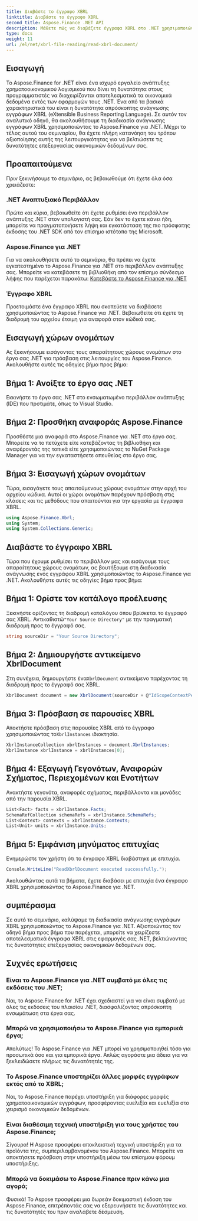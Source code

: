 ```yaml
---
title: Διαβάστε το έγγραφο XBRL
linktitle: Διαβάστε το έγγραφο XBRL
second_title: Aspose.Finance .NET API
description: Μάθετε πώς να διαβάζετε έγγραφα XBRL στο .NET χρησιμοποιώντας το Aspose.Finance. Βελτιώστε τις δυνατότητες επεξεργασίας οικονομικών σας δεδομένων χωρίς κόπο. #Aspose #Finance #XBRL
type: docs
weight: 11
url: /el/net/xbrl-file-reading/read-xbrl-document/
---
```

## Εισαγωγή
Το Aspose.Finance for .NET είναι ένα ισχυρό εργαλείο ανάπτυξης χρηματοοικονομικού λογισμικού που δίνει τη δυνατότητα στους προγραμματιστές να διαχειρίζονται αποτελεσματικά τα οικονομικά δεδομένα εντός των εφαρμογών τους .NET. Ένα από τα βασικά χαρακτηριστικά του είναι η δυνατότητα απρόσκοπτης ανάγνωσης εγγράφων XBRL (eXtensible Business Reporting Language). Σε αυτόν τον αναλυτικό οδηγό, θα ακολουθήσουμε τη διαδικασία ανάγνωσης εγγράφων XBRL χρησιμοποιώντας το Aspose.Finance για .NET. Μέχρι το τέλος αυτού του σεμιναρίου, θα έχετε πλήρη κατανόηση του τρόπου αξιοποίησης αυτής της λειτουργικότητας για να βελτιώσετε τις δυνατότητες επεξεργασίας οικονομικών δεδομένων σας.
## Προαπαιτούμενα
Πριν ξεκινήσουμε το σεμινάριο, ας βεβαιωθούμε ότι έχετε όλα όσα χρειάζεστε:
### .NET Αναπτυξιακό Περιβάλλον
Πρώτα και κύρια, βεβαιωθείτε ότι έχετε ρυθμίσει ένα περιβάλλον ανάπτυξης .NET στον υπολογιστή σας. Εάν δεν το έχετε κάνει ήδη, μπορείτε να πραγματοποιήσετε λήψη και εγκατάσταση της πιο πρόσφατης έκδοσης του .NET SDK από τον επίσημο ιστότοπο της Microsoft.
### Aspose.Finance για .NET
Για να ακολουθήσετε αυτό το σεμινάριο, θα πρέπει να έχετε εγκατεστημένο το Aspose.Finance για .NET στο περιβάλλον ανάπτυξης σας. Μπορείτε να κατεβάσετε τη βιβλιοθήκη από τον επίσημο σύνδεσμο λήψης που παρέχεται παρακάτω:
[Κατεβάστε το Aspose.Finance για .NET](https://releases.aspose.com/finance/net/)
### Έγγραφο XBRL
Προετοιμάστε ένα έγγραφο XBRL που σκοπεύετε να διαβάσετε χρησιμοποιώντας το Aspose.Finance για .NET. Βεβαιωθείτε ότι έχετε τη διαδρομή του αρχείου έτοιμη για αναφορά στον κώδικά σας.
## Εισαγωγή χώρων ονομάτων
Ας ξεκινήσουμε εισάγοντας τους απαραίτητους χώρους ονομάτων στο έργο σας .NET για πρόσβαση στις λειτουργίες του Aspose.Finance. Ακολουθήστε αυτές τις οδηγίες βήμα προς βήμα:
## Βήμα 1: Ανοίξτε το έργο σας .NET
Εκκινήστε το έργο σας .NET στο ενσωματωμένο περιβάλλον ανάπτυξης (IDE) που προτιμάτε, όπως το Visual Studio.
## Βήμα 2: Προσθήκη αναφοράς Aspose.Finance
Προσθέστε μια αναφορά στο Aspose.Finance για .NET στο έργο σας. Μπορείτε να το πετύχετε είτε κατεβάζοντας τη βιβλιοθήκη και αναφέροντάς της τοπικά είτε χρησιμοποιώντας το NuGet Package Manager για να την εγκαταστήσετε απευθείας στο έργο σας.
## Βήμα 3: Εισαγωγή χώρων ονομάτων
Τώρα, εισαγάγετε τους απαιτούμενους χώρους ονομάτων στην αρχή του αρχείου κώδικα. Αυτοί οι χώροι ονομάτων παρέχουν πρόσβαση στις κλάσεις και τις μεθόδους που απαιτούνται για την εργασία με έγγραφα XBRL.
```csharp
using Aspose.Finance.Xbrl;
using System;
using System.Collections.Generic;
```
## Διαβάστε το έγγραφο XBRL
Τώρα που έχουμε ρυθμίσει το περιβάλλον μας και εισάγουμε τους απαραίτητους χώρους ονομάτων, ας βουτήξουμε στη διαδικασία ανάγνωσης ενός εγγράφου XBRL χρησιμοποιώντας το Aspose.Finance για .NET. Ακολουθήστε αυτές τις οδηγίες βήμα προς βήμα:
## Βήμα 1: Ορίστε τον κατάλογο προέλευσης
 Ξεκινήστε ορίζοντας τη διαδρομή καταλόγου όπου βρίσκεται το έγγραφό σας XBRL. Αντικαθιστώ`"Your Source Directory"` με την πραγματική διαδρομή προς το έγγραφό σας.
```csharp
string sourceDir = "Your Source Directory";
```
## Βήμα 2: Δημιουργήστε αντικείμενο XbrlDocument
 Στη συνέχεια, δημιουργήστε ένα`XbrlDocument` αντικείμενο παρέχοντας τη διαδρομή προς το έγγραφό σας XBRL.
```csharp
XbrlDocument document = new XbrlDocument(sourceDir + @"IdScopeContextPeriodStartAfterEnd.xml");
```
## Βήμα 3: Πρόσβαση σε παρουσίες XBRL
 Αποκτήστε πρόσβαση στις παρουσίες XBRL από το έγγραφο χρησιμοποιώντας το`XbrlInstances` ιδιοκτησία.
```csharp
XbrlInstanceCollection xbrlInstances = document.XbrlInstances;
XbrlInstance xbrlInstance = xbrlInstances[0];
```
## Βήμα 4: Εξαγωγή Γεγονότων, Αναφορών Σχήματος, Περιεχομένων και Ενοτήτων
Ανακτήστε γεγονότα, αναφορές σχήματος, περιβάλλοντα και μονάδες από την παρουσία XBRL.
```csharp
List<Fact> facts = xbrlInstance.Facts;
SchemaRefCollection schemaRefs = xbrlInstance.SchemaRefs;
List<Context> contexts = xbrlInstance.Contexts;
List<Unit> units = xbrlInstance.Units;
```
## Βήμα 5: Εμφάνιση μηνύματος επιτυχίας
Ενημερώστε τον χρήστη ότι το έγγραφο XBRL διαβάστηκε με επιτυχία.
```csharp
Console.WriteLine("ReadXbrlDocument executed successfully.");
```
Ακολουθώντας αυτά τα βήματα, έχετε διαβάσει με επιτυχία ένα έγγραφο XBRL χρησιμοποιώντας το Aspose.Finance για .NET.
## συμπέρασμα
Σε αυτό το σεμινάριο, καλύψαμε τη διαδικασία ανάγνωσης εγγράφων XBRL χρησιμοποιώντας το Aspose.Finance για .NET. Αξιοποιώντας τον οδηγό βήμα προς βήμα που παρέχεται, μπορείτε να χειρίζεστε αποτελεσματικά έγγραφα XBRL στις εφαρμογές σας .NET, βελτιώνοντας τις δυνατότητες επεξεργασίας οικονομικών δεδομένων σας.
## Συχνές ερωτήσεις
### Είναι το Aspose.Finance για .NET συμβατό με όλες τις εκδόσεις του .NET;
Ναι, το Aspose.Finance for .NET έχει σχεδιαστεί για να είναι συμβατό με όλες τις εκδόσεις του πλαισίου .NET, διασφαλίζοντας απρόσκοπτη ενσωμάτωση στα έργα σας.
### Μπορώ να χρησιμοποιήσω το Aspose.Finance για εμπορικά έργα;
Απολύτως! Το Aspose.Finance για .NET μπορεί να χρησιμοποιηθεί τόσο για προσωπικά όσο και για εμπορικά έργα. Απλώς αγοράστε μια άδεια για να ξεκλειδώσετε πλήρως τις δυνατότητές της.
### Το Aspose.Finance υποστηρίζει άλλες μορφές εγγράφων εκτός από το XBRL;
Ναι, το Aspose.Finance παρέχει υποστήριξη για διάφορες μορφές χρηματοοικονομικών εγγράφων, προσφέροντας ευελιξία και ευελιξία στο χειρισμό οικονομικών δεδομένων.
### Είναι διαθέσιμη τεχνική υποστήριξη για τους χρήστες του Aspose.Finance;
Σίγουρα! Η Aspose προσφέρει αποκλειστική τεχνική υποστήριξη για τα προϊόντα της, συμπεριλαμβανομένου του Aspose.Finance. Μπορείτε να αποκτήσετε πρόσβαση στην υποστήριξη μέσω του επίσημου φόρουμ υποστήριξης.
### Μπορώ να δοκιμάσω το Aspose.Finance πριν κάνω μια αγορά;
Φυσικά! Το Aspose προσφέρει μια δωρεάν δοκιμαστική έκδοση του Aspose.Finance, επιτρέποντάς σας να εξερευνήσετε τις δυνατότητες και τις δυνατότητές του πριν αναλάβετε δέσμευση.